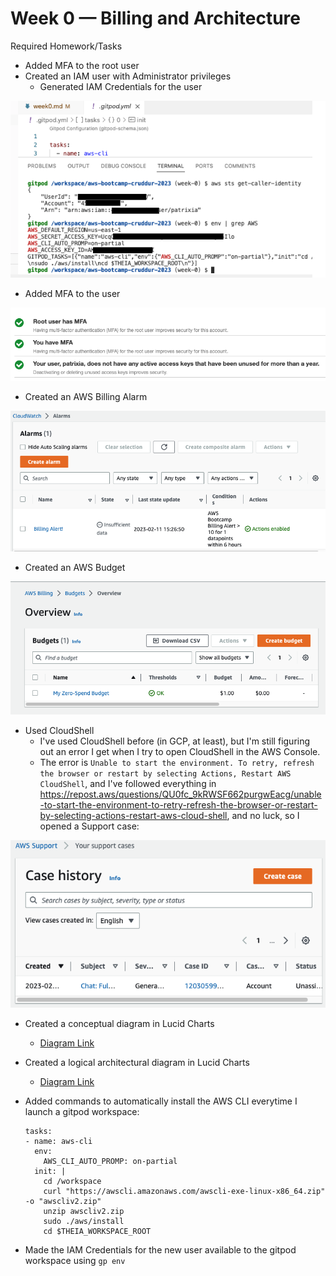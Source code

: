 # Week 0 — Billing and Architecture

Required Homework/Tasks


* Added MFA to the root user
* Created an IAM user with Administrator privileges
  * Generated IAM Credentials for the user

![](images/creds.png)

  * Added MFA to the user

![](images/users-mfa.png)

* Created an AWS Billing Alarm

![](images/alarm.png)

* Created an AWS Budget

![](images/budget.png)

* Used CloudShell
  * I've used CloudShell before (in GCP, at least), but I'm still figuring out an error I get when I try to open CloudShell in the AWS Console.
  * The error is `Unable to start the environment. To retry, refresh the browser or restart by selecting Actions, Restart AWS CloudShell`, and I've followed everything in https://repost.aws/questions/QU0fc_9kRWSF662purgwEacg/unable-to-start-the-environment-to-retry-refresh-the-browser-or-restart-by-selecting-actions-restart-aws-cloud-shell, and no luck, so I opened a Support case:

![](images/support.png)


* Created a conceptual diagram in Lucid Charts 
  * [Diagram Link](https://lucid.app/lucidchart/2700bf74-923b-442a-b09c-5b4fc3cad86d/edit?viewport_loc=-651%2C-789%2C3200%2C2411%2C0_0&invitationId=inv_0809de19-3318-4899-a4f1-7b0fd7725991)
* Created a logical architectural diagram in Lucid Charts
  * [Diagram Link](https://lucid.app/lucidchart/2b16e266-b6e1-4fd4-9890-efc302f13675/edit?viewport_loc=-112%2C-13%2C2064%2C1479%2C0_0&invitationId=inv_261d1e0f-df48-46e6-a81c-9c356915f880)


* Added commands to automatically install the AWS CLI everytime I launch a gitpod workspace:
  ```
  tasks:
  - name: aws-cli
    env:
      AWS_CLI_AUTO_PROMP: on-partial
    init: |
      cd /workspace
      curl "https://awscli.amazonaws.com/awscli-exe-linux-x86_64.zip" -o "awscliv2.zip"
      unzip awscliv2.zip
      sudo ./aws/install
      cd $THEIA_WORKSPACE_ROOT
  ```
* Made the IAM Credentials for the new user available to the gitpod workspace using `gp env`